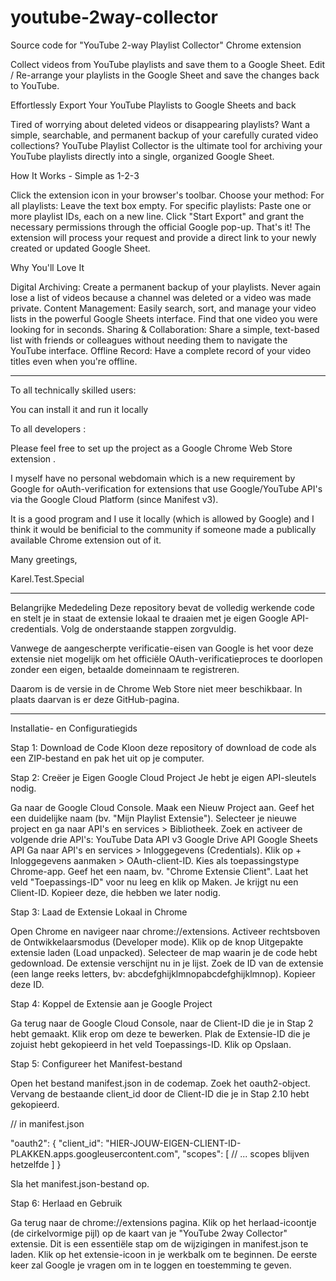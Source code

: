 # youtube-2way-collector
Source code for "YouTube 2-way Playlist Collector" Chrome extension

Collect videos from YouTube playlists and save them to a Google Sheet.
Edit / Re-arrange your playlists in the Google Sheet and save the changes back to YouTube.

Effortlessly Export Your YouTube Playlists to Google Sheets and back

Tired of worrying about deleted videos or disappearing playlists? Want a simple, searchable, and permanent backup of your carefully curated video collections? YouTube Playlist Collector is the ultimate tool for archiving your YouTube playlists directly into a single, organized Google Sheet.

How It Works - Simple as 1-2-3

Click the extension icon in your browser's toolbar.
Choose your method:
For all playlists: Leave the text box empty.
For specific playlists: Paste one or more playlist IDs, each on a new line.
Click "Start Export" and grant the necessary permissions through the official Google pop-up.
That's it! The extension will process your request and provide a direct link to your newly created or updated Google Sheet.

Why You'll Love It

Digital Archiving: Create a permanent backup of your playlists. Never again lose a list of videos because a channel was deleted or a video was made private.
Content Management: Easily search, sort, and manage your video lists in the powerful Google Sheets interface. Find that one video you were looking for in seconds.
Sharing & Collaboration: Share a simple, text-based list with friends or colleagues without needing them to navigate the YouTube interface.
Offline Record: Have a complete record of your video titles even when you're offline.

-----

To all technically skilled users:

You can install it and run it locally

To all developers :

Please feel free to set up the project as a Google Chrome Web Store extension .

I myself have no personal webdomain which is a new requirement by Google for oAuth-verification for extensions that use Google/YouTube API's via the Google Cloud Platform (since Manifest v3).

It is a good program and I use it locally (which is allowed by Google) and I think it would be benificial to the community if someone made a publically available Chrome extension out of it.

Many greetings,

Karel.Test.Special

-----

Belangrijke Mededeling
Deze repository bevat de volledig werkende code en stelt je in staat de extensie lokaal te draaien met je eigen Google API-credentials. Volg de onderstaande stappen zorgvuldig.

Vanwege de aangescherpte verificatie-eisen van Google is het voor deze extensie niet mogelijk om het officiële OAuth-verificatieproces te doorlopen zonder een eigen, betaalde domeinnaam te registreren.

Daarom is de versie in de Chrome Web Store niet meer beschikbaar. In plaats daarvan is er deze GitHub-pagina.

-----

Installatie- en Configuratiegids

Stap 1: Download de Code
Kloon deze repository of download de code als een ZIP-bestand en pak het uit op je computer.

Stap 2: Creëer je Eigen Google Cloud Project
Je hebt je eigen API-sleutels nodig.

Ga naar de Google Cloud Console.
Maak een Nieuw Project aan. Geef het een duidelijke naam (bv. "Mijn Playlist Extensie").
Selecteer je nieuwe project en ga naar API's en services > Bibliotheek.
Zoek en activeer de volgende drie API's:
YouTube Data API v3
Google Drive API
Google Sheets API
Ga naar API's en services > Inloggegevens (Credentials).
Klik op + Inloggegevens aanmaken > OAuth-client-ID.
Kies als toepassingstype Chrome-app.
Geef het een naam, bv. "Chrome Extensie Client".
Laat het veld "Toepassings-ID" voor nu leeg en klik op Maken.
Je krijgt nu een Client-ID. Kopieer deze, die hebben we later nodig.

Stap 3: Laad de Extensie Lokaal in Chrome

Open Chrome en navigeer naar chrome://extensions.
Activeer rechtsboven de Ontwikkelaarsmodus (Developer mode).
Klik op de knop Uitgepakte extensie laden (Load unpacked).
Selecteer de map waarin je de code hebt gedownload.
De extensie verschijnt nu in je lijst. Zoek de ID van de extensie (een lange reeks letters, bv: abcdefghijklmnopabcdefghijklmnop). Kopieer deze ID.

Stap 4: Koppel de Extensie aan je Google Project

Ga terug naar de Google Cloud Console, naar de Client-ID die je in Stap 2 hebt gemaakt. Klik erop om deze te bewerken.
Plak de Extensie-ID die je zojuist hebt gekopieerd in het veld Toepassings-ID.
Klik op Opslaan.

Stap 5: Configureer het Manifest-bestand

Open het bestand manifest.json in de codemap.
Zoek het oauth2-object. Vervang de bestaande client_id door de Client-ID die je in Stap 2.10 hebt gekopieerd.

// in manifest.json

"oauth2": { 
    "client_id": "HIER-JOUW-EIGEN-CLIENT-ID-PLAKKEN.apps.googleusercontent.com", 
    "scopes": [
      // ... scopes blijven hetzelfde
    ]
}

Sla het manifest.json-bestand op.

Stap 6: Herlaad en Gebruik

Ga terug naar de chrome://extensions pagina. Klik op het herlaad-icoontje (de cirkelvormige pijl) op de kaart van je "YouTube 2way Collector" extensie. Dit is een essentiële stap om de wijzigingen in manifest.json te laden. Klik op het extensie-icoon in je werkbalk om te beginnen. De eerste keer zal Google je vragen om in te loggen en toestemming te geven.
